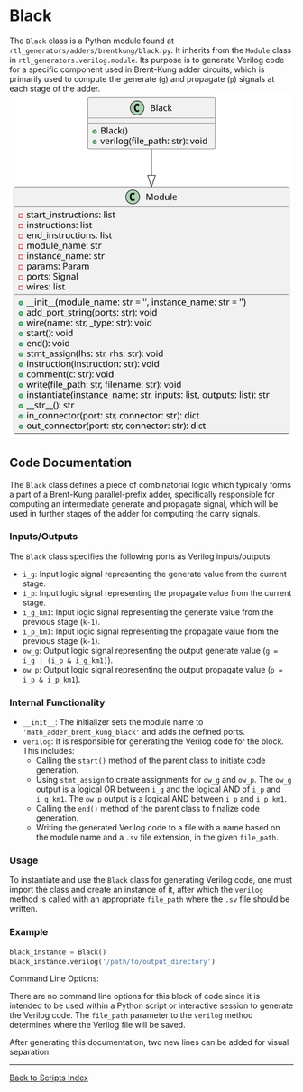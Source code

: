# Black

The `Black` class is a Python module found at `rtl_generators/adders/brentkung/black.py`. It inherits from the `Module` class in `rtl_generators.verilog.module`. Its purpose is to generate Verilog code for a specific component used in Brent-Kung adder circuits, which is primarily used to compute the generate (`g`) and propagate (`p`) signals at each stage of the adder.
![Black UML](../../images_scripts_uml/Adder_Black.svg)

## Code Documentation

The `Black` class defines a piece of combinatorial logic which typically forms a part of a Brent-Kung parallel-prefix adder, specifically responsible for computing an intermediate generate and propagate signal, which will be used in further stages of the adder for computing the carry signals.

### Inputs/Outputs

The `Black` class specifies the following ports as Verilog inputs/outputs:

- `i_g`: Input logic signal representing the generate value from the current stage.
- `i_p`: Input logic signal representing the propagate value from the current stage.
- `i_g_km1`: Input logic signal representing the generate value from the previous stage (`k-1`).
- `i_p_km1`: Input logic signal representing the propagate value from the previous stage (`k-1`).
- `ow_g`: Output logic signal representing the output generate value (`g = i_g | (i_p & i_g_km1)`).
- `ow_p`: Output logic signal representing the output propagate value (`p = i_p & i_p_km1`).

### Internal Functionality

- `__init__`: The initializer sets the module name to `'math_adder_brent_kung_black'` and adds the defined ports.
- `verilog`: It is responsible for generating the Verilog code for the block. This includes:
  - Calling the `start()` method of the parent class to initiate code generation.
  - Using `stmt_assign` to create assignments for `ow_g` and `ow_p`. The `ow_g` output is a logical OR between `i_g` and the logical AND of `i_p` and `i_g_km1`. The `ow_p` output is a logical AND between `i_p` and `i_p_km1`.
  - Calling the `end()` method of the parent class to finalize code generation.
  - Writing the generated Verilog code to a file with a name based on the module name and a `.sv` file extension, in the given `file_path`.

### Usage

To instantiate and use the `Black` class for generating Verilog code, one must import the class and create an instance of it, after which the `verilog` method is called with an appropriate `file_path` where the `.sv` file should be written.

### Example

```python
black_instance = Black()
black_instance.verilog('/path/to/output_directory')
```

Command Line Options:

There are no command line options for this block of code since it is intended to be used within a Python script or interactive session to generate the Verilog code. The `file_path` parameter to the `verilog` method determines where the Verilog file will be saved.

After generating this documentation, two new lines can be added for visual separation.

---

[Back to Scripts Index](index.md)
